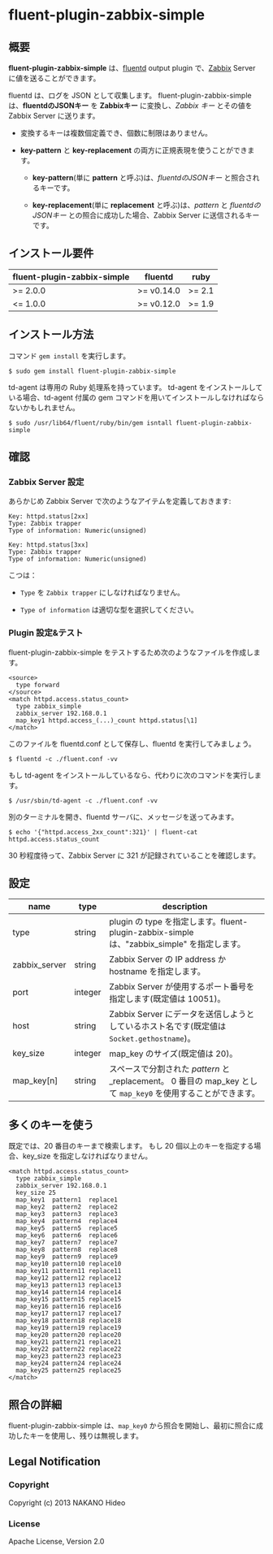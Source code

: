 # fluent-plugin-zabbix-simple

## 概要

**fluent-plugin-zabbix-simple** は、[fluentd](http://fluentd.org/ "fluentd") output plugin で、[Zabbix](http://www.zabbix.com/ "Zabbix") Server に値を送ることができます。

fluentd は、ログを JSON として収集します。
fluent-plugin-zabbix-simple は、**fluentdのJSONキー** を **Zabbixキー** に変換し、_Zabbix キー_ とその値を Zabbix Server に送ります。

* 変換するキーは複数個定義でき、個数に制限はありません。

* **key-pattern** と **key-replacement** の両方に正規表現を使うことができます。

  * **key-pattern**(単に **pattern** と呼ぶ)は、_fluentdのJSONキー_ と照合されるキーです。

  * **key-replacement**(単に **replacement** と呼ぶ)は、_pattern_ と _fluentdのJSONキー_ との照合に成功した場合、Zabbix Server に送信されるキーです。

## インストール要件

| fluent-plugin-zabbix-simple | fluentd | ruby |
|------------------------|---------|------|
| >= 2.0.0 | >= v0.14.0 | >= 2.1 |
|  <= 1.0.0 | >= v0.12.0 | >= 1.9 |

## インストール方法

コマンド `gem install` を実行します。

    $ sudo gem install fluent-plugin-zabbix-simple

td-agent は専用の Ruby 処理系を持っています。
td-agent をインストールしている場合、td-agent 付属の gem コマンドを用いてインストールしなければならないかもしれません。

    $ sudo /usr/lib64/fluent/ruby/bin/gem isntall fluent-plugin-zabbix-simple

## 確認

### Zabbix Server 設定

あらかじめ Zabbix Server で次のようなアイテムを定義しておきます:

    Key: httpd.status[2xx]
    Type: Zabbix trapper
    Type of information: Numeric(unsigned)

    Key: httpd.status[3xx]
    Type: Zabbix trapper
    Type of information: Numeric(unsigned)

こつは：

* `Type` を `Zabbix trapper` にしなければなりません。

* `Type of information` は適切な型を選択してください。

### Plugin 設定&テスト

fluent-plugin-zabbix-simple をテストするため次のようなファイルを作成します。

    <source>
      type forward
    </source>
    <match httpd.access.status_count>
      type zabbix_simple
      zabbix_server 192.168.0.1
      map_key1 httpd.access_(...)_count httpd.status[\1]
    </match>

このファイルを fluentd.conf として保存し、fluentd を実行してみましょう。

    $ fluentd -c ./fluent.conf -vv

もし td-agent をインストールしているなら、代わりに次のコマンドを実行します。

    $ /usr/sbin/td-agent -c ./fluent.conf -vv

別のターミナルを開き、fluentd サーバに、メッセージを送ってみます。

    $ echo '{"httpd.access_2xx_count":321}' | fluent-cat httpd.access.status_count

30 秒程度待って、Zabbix Server に 321 が記録されていることを確認します。

## 設定

name | type | description
-----|------|------
type | string | plugin の type を指定します。fluent-plugin-zabbix-simple は、"zabbix_simple" を指定します。
zabbix_server | string | Zabbix Server の IP address か hostname を指定します。
port | integer | Zabbix Server が使用するポート番号を指定します(既定値は 10051)。
host | string | Zabbix Server にデータを送信しようとしているホスト名です(既定値は `Socket.gethostname`)。
key_size | integer | map_key のサイズ(既定値は 20)。
map_key[n] | string | スペースで分割された _pattern_ と _replacement。 0 番目の map_key として `map_key0` を使用することができます。


## 多くのキーを使う

既定では、20 番目のキーまで検索します。
もし 20 個以上のキーを指定する場合、key_size を指定しなければなりません。

    <match httpd.access.status_count>
      type zabbix_simple
      zabbix_server 192.168.0.1
      key_size 25
      map_key1  pattern1  replace1
      map_key2  pattern2  replace2
      map_key3  pattern3  replace3
      map_key4  pattern4  replace4
      map_key5  pattern5  replace5
      map_key6  pattern6  replace6
      map_key7  pattern7  replace7
      map_key8  pattern8  replace8
      map_key9  pattern9  replace9
      map_key10 pattern10 replace10
      map_key11 pattern11 replace11
      map_key12 pattern12 replace12
      map_key13 pattern13 replace13
      map_key14 pattern14 replace14
      map_key15 pattern15 replace15
      map_key16 pattern16 replace16
      map_key17 pattern17 replace17
      map_key18 pattern18 replace18
      map_key19 pattern19 replace19
      map_key20 pattern20 replace20
      map_key21 pattern21 replace21
      map_key22 pattern22 replace22
      map_key23 pattern23 replace23
      map_key24 pattern24 replace24
      map_key25 pattern25 replace25
    </match>

## 照合の詳細

fluent-plugin-zabbix-simple は、`map_key0` から照合を開始し、最初に照合に成功したキーを使用し、残りは無視します。

## Legal Notification

### Copyright
Copyright (c) 2013 NAKANO Hideo

### License
Apache License, Version 2.0
